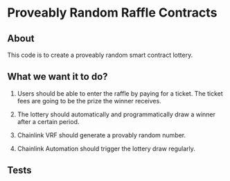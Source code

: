 # Proveably Random Raffle Contracts

## About

This code is to create a proveably random smart contract lottery.

## What we want it to do?

1. Users should be able to enter the raffle by paying for a ticket. The ticket
   fees are going to be the prize the winner receives.
2. The lottery should automatically and programmatically draw a winner after a
   certain period.
3. Chainlink VRF should generate a provably random number.

4. Chainlink Automation should trigger the lottery draw regularly.

## Tests
